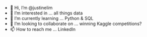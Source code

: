 - 👋 Hi, I’m @justinelim
- 👀 I’m interested in ... all things data
- 🌱 I’m currently learning ... Python & SQL
- 💞️ I’m looking to collaborate on ... winning Kaggle competitions?
- 📫 How to reach me ... LinkedIn

<!---
justinelim/justinelim is a ✨ special ✨ repository because its `README.md` (this file) appears on your GitHub profile.
You can click the Preview link to take a look at your changes.
--->
